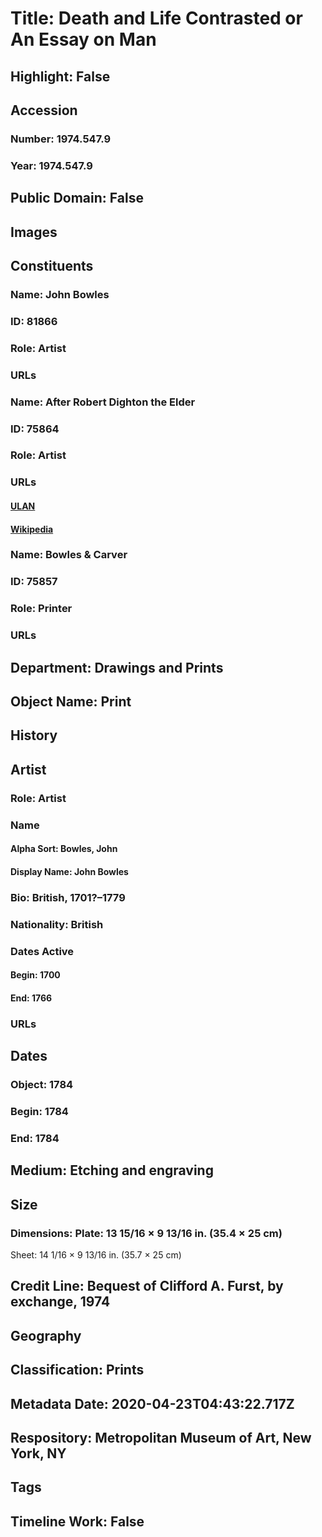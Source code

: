 # Title: Death and Life Contrasted or An Essay on Man
## Highlight: False
## Accession
### Number: 1974.547.9
### Year: 1974.547.9
## Public Domain: False
## Images
## Constituents
### Name: John Bowles
### ID: 81866
### Role: Artist
### URLs
### Name: After Robert Dighton the Elder
### ID: 75864
### Role: Artist
### URLs
#### [ULAN](http://vocab.getty.edu/page/ulan/500006487)
#### [Wikipedia](https://www.wikidata.org/wiki/Q7343545)
### Name: Bowles &amp; Carver
### ID: 75857
### Role: Printer
### URLs
## Department: Drawings and Prints
## Object Name: Print
## History
## Artist
### Role: Artist
### Name
#### Alpha Sort: Bowles, John
#### Display Name: John Bowles
### Bio: British, 1701?–1779
### Nationality: British
### Dates Active
#### Begin: 1700
#### End: 1766
### URLs
## Dates
### Object: 1784
### Begin: 1784
### End: 1784
## Medium: Etching and engraving
## Size
### Dimensions: Plate: 13 15/16 × 9 13/16 in. (35.4 × 25 cm)
Sheet: 14 1/16 × 9 13/16 in. (35.7 × 25 cm)
## Credit Line: Bequest of Clifford A. Furst, by exchange, 1974
## Geography
## Classification: Prints
## Metadata Date: 2020-04-23T04:43:22.717Z
## Respository: Metropolitan Museum of Art, New York, NY
## Tags
## Timeline Work: False